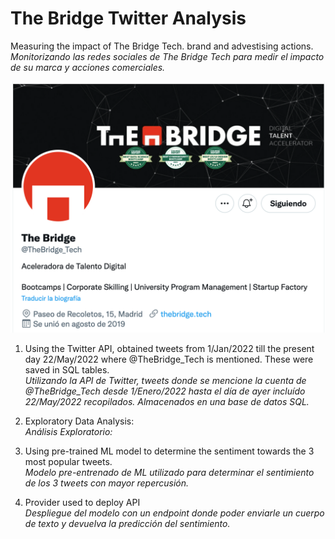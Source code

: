 # The Bridge Twitter Analysis

Measuring the impact of The Bridge Tech. brand and advestising actions. <br>
<em>Monitorizando las redes sociales de The Bridge Tech para medir el impacto de su marca y acciones comerciales.</em> 

![The Bridge Tech Twitter Account](images/TheBridgeTechTwitter.png?raw=true "The Bridge Tech Twitter Account") 

1. Using the Twitter API, obtained tweets from 1/Jan/2022 till the present day 22/May/2022 where @TheBridge_Tech is mentioned. These were saved in SQL tables. <br> <em>Utilizando la API de Twitter, tweets donde se mencione la cuenta de @TheBridge_Tech desde 1/Enero/2022 hasta el día de ayer incluído 22/May/2022 recopilados. Almacenados en una base de datos SQL.</em>

2. Exploratory Data Analysis:  <br> <em>Análisis Exploratorio: </em>

3. Using pre-trained ML model to determine the sentiment towards the 3 most popular tweets.  <br> <em>Modelo pre-entrenado de ML utilizado para determinar el sentimiento de los 3 tweets con mayor repercusión. </em>

4. Provider used to deploy API  <br> <em>Despliegue del modelo con un endpoint donde poder enviarle un cuerpo de texto y devuelva la predicción del sentimiento.</em>
  
